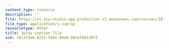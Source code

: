 ```yaml
---
content_type: resource
description: ''
file: https://ol-ocw-studio-app-production.s3.amazonaws.com/courses/18-02sc-multivariable-calculus-fall-2010/78c3f3e68225588e94e090cbf0813073_ocdM30Wm_8g.vtt
file_type: application/x-subrip
resourcetype: Other
title: 3play caption file
uid: 78c3f3e6-8225-588e-94e0-90cbf0813073
---
```

